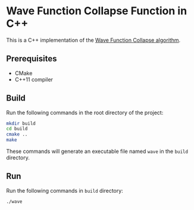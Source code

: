 # Wave Function Collapse Function in C++

This is a C++ implementation of the [Wave Function Collapse algorithm](https://github.com/mxgmn/WaveFunctionCollapse).

## Prerequisites

- CMake
- C++11 compiler

## Build

Run the following commands in the root directory of the project:

```bash
mkdir build
cd build
cmake ..
make
```

These commands will generate an executable file named `wave` in the `build` directory.

## Run

Run the following commands in `build` directory:

```bash
./wave
```
